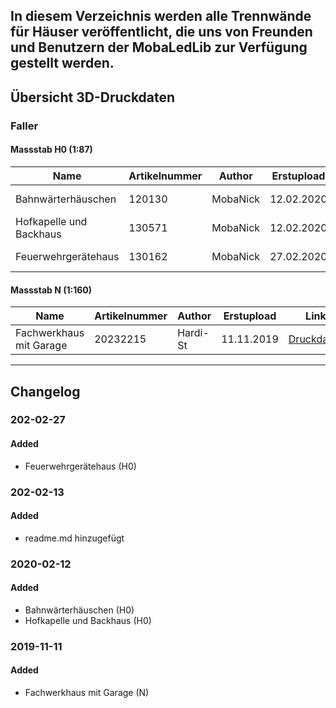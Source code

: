 **In diesem Verzeichnis werden alle Trennwände für Häuser veröffentlicht, die uns von Freunden und Benutzern der MobaLedLib zur Verfügung gestellt werden.**
-------------------------------------------------------------------------------------------------------------------------
## Übersicht 3D-Druckdaten
### Faller
#### Massstab H0 (1:87)
| Name | Artikelnummer | Author | Erstupload | Link | Forumposting |
| ---- |----|----|----|----|----|
| Bahnwärterhäuschen | 120130 | MobaNick | 12.02.2020 | [Druckdaten](https://github.com/Hardi-St/MobaLedLib_Docu/tree/master/3D_Daten_fuer_die_MobaLedLib/Trennwände%20für%20Häuser/Faller/120130_Bahnwaerterhaeuschen)| [Beitrag #1124](https://www.stummiforum.de/viewtopic.php?f=7&t=165060&start=1100#p2076623) |
| Hofkapelle und Backhaus | 130571 | MobaNick | 12.02.2020 | [Druckdaten](https://github.com/Hardi-St/MobaLedLib_Docu/tree/master/3D_Daten_fuer_die_MobaLedLib/Trennwände%20für%20Häuser/Faller/130571_Hofkapelle-und-Backhaus)| [Beitrag #1124](https://www.stummiforum.de/viewtopic.php?f=7&t=165060&start=1100#p2076623) | 
| Feuerwehrgerätehaus | 130162 | MobaNick | 27.02.2020 | [Druckdaten](https://github.com/Hardi-St/MobaLedLib_Docu/tree/master/3D_Daten_fuer_die_MobaLedLib/Trennwände%20für%20Häuser/Faller/130162_Feuerwehrgeratehaus)| [Beitrag #1266](https://www.stummiforum.de/viewtopic.php?f=7&t=165060&p=2082863#p2082863) | 


#### Massstab N (1:160)
| Name | Artikelnummer | Author | Erstupload | Link | Forumposting |
| ---- |----|----|----|----|----|
| Fachwerkhaus mit Garage | 20232215 | Hardi-St | 11.11.2019 | [Druckdaten](https://github.com/Hardi-St/MobaLedLib_Docu/tree/master/3D_Daten_fuer_die_MobaLedLib/Trennwände%20für%20Häuser/Faller%20232215)| [Beitrag #685 ](https://www.stummiforum.de/viewtopic.php?f=7&t=165060&start=675#p2030406)|
-------------------------------------------------------------------------------------------------------------------------
## Changelog
### 202-02-27
#### Added
+ Feuerwehrgerätehaus (H0)
### 202-02-13
#### Added
- readme.md hinzugefügt
### 2020-02-12
#### Added
+ Bahnwärterhäuschen (H0)
+ Hofkapelle und Backhaus (H0)

### 2019-11-11
#### Added
+ Fachwerkhaus mit Garage (N)

